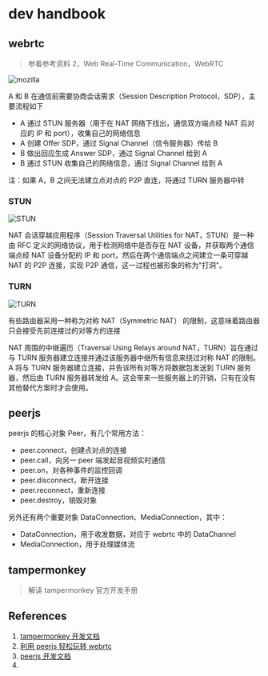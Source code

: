 # dev handbook

## webrtc

>   参看参考资料 2，Web Real-Time Communication，WebRTC

![mozilla](https://img2018.cnblogs.com/blog/27612/201908/27612-20190831135612273-714303056.png)

A 和 B 在通信前需要协商会话需求（Session Description Protocol，SDP），主要流程如下

-   A 通过 STUN 服务器（用于在 NAT 网络下找出，通信双方端点经 NAT 后对应的 IP 和 port），收集自己的网络信息
-   A 创建 Offer SDP，通过 Signal Channel（信令服务器）传给 B
-   B 做出回应生成 Answer SDP，通过 Signal Channel 给到 A
-   B 通过 STUN 收集自己的网络信息，通过 Signal Channel 给到 A

注：如果 A，B 之间无法建立点对点的 P2P 直连，将通过 TURN 服务器中转

### STUN

![STUN](https://developer.mozilla.org/en-US/docs/Web/API/WebRTC_API/Protocols/webrtc-stun.png)

NAT 会话穿越应用程序（Session Traversal Utilities for NAT，STUN）是一种由 RFC 定义的网络协议，用于检测网络中是否存在 NAT 设备，并获取两个通信端点经 NAT 设备分配的 IP 和 port，然后在两个通信端点之间建立一条可穿越 NAT 的 P2P 连接，实现 P2P 通信，这一过程也被形象的称为"打洞"。

### TURN

![TURN](https://developer.mozilla.org/en-US/docs/Web/API/WebRTC_API/Protocols/webrtc-turn.png)


有些路由器采用一种称为对称 NAT（Symmetric NAT） 的限制，这意味着路由器只会接受先前连接过的对等方的连接

NAT 周围的中继遍历（Traversal Using Relays around NAT，TURN）旨在通过与 TURN 服务器建立连接并通过该服务器中继所有信息来绕过对称 NAT 的限制。A 将与 TURN 服务器建立连接，并告诉所有对等方将数据包发送到 TURN 服务器，然后由 TURN 服务器转发给 A。这会带来一些服务器上的开销，只有在没有其他替代方案时才会使用。

## peerjs

peerjs 的核心对象 Peer，有几个常用方法：

-   peer.connect，创建点对点的连接
-   peer.call，向另一 peer 端发起音视频实时通信
-   peer.on，对各种事件的监控回调
-   peer.disconnect，断开连接
-   peer.reconnect，重新连接
-   peer.destroy，销毁对象

另外还有两个重要对象 DataConnection、MediaConnection，其中：

-   DataConnection，用于收发数据，对应于 webrtc 中的 DataChannel
-   MediaConnection，用于处理媒体流



## tampermonkey

>   解读 tampermonkey 官方开发手册

















## References

1.   [tampermonkey 开发文档](https://www.tampermonkey.net/documentation.php?locale=zh)
2.   [利用 peerjs 轻松玩转 webrtc](https://www.cnblogs.com/yjmyzz/p/peerjs-tutorial.html)
3.   [peerjs 开发文档](https://peerjs.com/)
4.   
